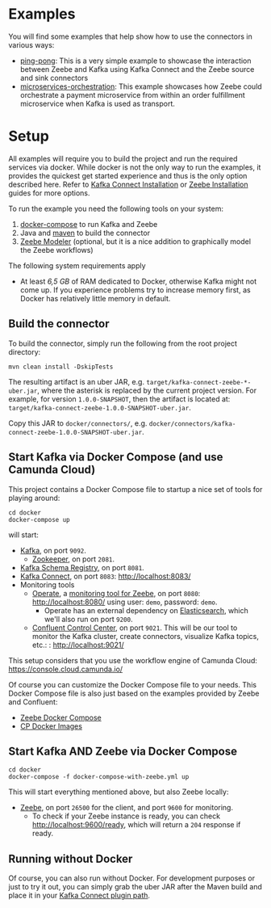 # Examples

You will find some examples that help show how to use the connectors in various
ways:

* [ping-pong](ping-pong/): This is a very simple example to showcase the interaction between Zeebe and Kafka using Kafka Connect and the Zeebe source and sink connectors
* [microservices-orchestration](microservices-orchestration/): This example showcases how Zeebe could orchestrate a payment microservice from within an order fulfillment microservice when Kafka is used as transport.


# Setup

All examples will require you to build the project and run the required services via docker. While docker is not the only way to run the examples, it provides the quickest get started experience and thus is the only option described here. Refer to [Kafka Connect Installation](https://docs.confluent.io/3.1.2/connect/userguide.html) or [Zeebe Installation](https://docs.zeebe.io/introduction/install.html) guides for more options.

To run the example you need the following tools on your system:

1. [docker-compose](https://docs.docker.com/compose/) to run Kafka and Zeebe
1. Java and [maven](https://maven.apache.org/) to build the connector
1. [Zeebe Modeler](https://github.com/zeebe-io/zeebe-modeler/releases) (optional, but it is a nice addition to graphically model the Zeebe workflows)

The following system requirements apply

* At least *6,5 GB* of RAM dedicated to Docker, otherwise Kafka might not come up. If you experience problems try to increase memory first, as Docker has relatively little memory in default.

## Build the connector

To build the connector, simply run the following from the root project directory:

```shell
mvn clean install -DskipTests
```

The resulting artifact is an uber JAR, e.g. `target/kafka-connect-zeebe-*-uber.jar`, where the
asterisk is replaced by the current project version. For example, for version `1.0.0-SNAPSHOT`, then
the artifact is located at: `target/kafka-connect-zeebe-1.0.0-SNAPSHOT-uber.jar`.

Copy this JAR to `docker/connectors/`, e.g. `docker/connectors/kafka-connect-zeebe-1.0.0-SNAPSHOT-uber.jar`.

## Start Kafka via Docker Compose (and use Camunda Cloud)

This project contains a Docker Compose file to startup a nice set of tools for playing around:

```shell
cd docker
docker-compose up
```

will start:

- [Kafka](https://kafka.apache.org/), on port `9092`.
    - [Zookeeper](https://zookeeper.apache.org/), on port `2081`.
- [Kafka Schema Registry](https://docs.confluent.io/current/schema-registry/index.html), on port `8081`.
- [Kafka Connect](https://docs.confluent.io/current/connect/index.html), on port `8083`: [http://localhost:8083/](http://localhost:8083/)
- Monitoring tools
    - [Operate](https://github.com/zeebe-io/zeebe/releases/tag/0.21.1), a [monitoring tool for Zeebe](https://zeebe.io/blog/2019/04/announcing-operate-visibility-and-problem-solving/), on port `8080`: [http://localhost:8080/](http://localhost:8080/) using user: `demo`, password: `demo`.
        - Operate has an external dependency on [Elasticsearch](https://www.elastic.co/), which we'll also run on port `9200`.
    - [Confluent Control Center](https://www.confluent.io/confluent-control-center/), on port `9021`. This will be our tool to monitor the Kafka cluster, create connectors, visualize Kafka topics, etc.: : [http://localhost:9021/](http://localhost:9021/)

This setup considers that you use the workflow engine of Camunda Cloud: https://console.cloud.camunda.io/

Of course you can customize the Docker Compose file to your needs. This Docker Compose file is also just based on the examples provided by Zeebe and Confluent:

- [Zeebe Docker Compose](https://github.com/zeebe-io/zeebe-docker-compose)
- [CP Docker Images](https://github.com/zeebe-io/zeebe-docker-compose)


## Start Kafka AND Zeebe via Docker Compose

```shell
cd docker
docker-compose -f docker-compose-with-zeebe.yml up
```

This will start everything mentioned above, but also Zeebe locally:

- [Zeebe](https://zeebe.io), on port `26500` for the client, and port `9600` for monitoring.
    - To check if your Zeebe instance is ready, you can check [http://localhost:9600/ready](http://localhost:9600/ready),
      which will return a `204` response if ready.


## Running without Docker

Of course, you can also run without Docker. For development purposes or just to try it out, you can simply grab the  uber JAR after the Maven build and place it in your [Kafka Connect plugin path](https://docs.confluent.io/current/connect/userguide.html#installing-plugins).
